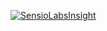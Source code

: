 [![SensioLabsInsight](https://insight.sensiolabs.com/projects/4d840d08-9b54-4728-a473-0e665e44c6cd/big.png)](https://insight.sensiolabs.com/projects/4d840d08-9b54-4728-a473-0e665e44c6cd)